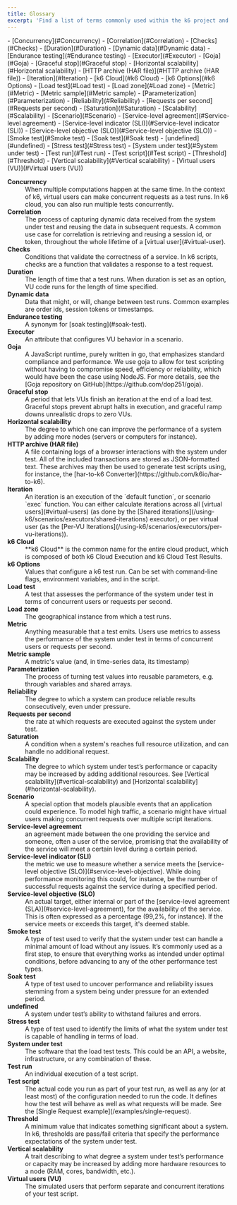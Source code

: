 ```yaml
---
title: Glossary
excerpt: 'Find a list of terms commonly used within the k6 project and what we mean when we use them.'
---
```


<Glossary>
- [Concurrency](#Concurrency)
- [Correlation](#Correlation)
- [Checks](#Checks)
- [Duration](#Duration)
- [Dynamic data](#Dynamic data)
- [Endurance testing](#Endurance testing)
- [Executor](#Executor)
- [Goja](#Goja)
- [Graceful stop](#Graceful stop)
- [Horizontal scalability](#Horizontal scalability)
- [HTTP archive (HAR file)](#HTTP archive (HAR file))
- [Iteration](#Iteration)
- [k6 Cloud](#k6 Cloud)
- [k6 Options](#k6 Options)
- [Load test](#Load test)
- [Load zone](#Load zone)
- [Metric](#Metric)
- [Metric sample](#Metric sample)
- [Parameterization](#Parameterization)
- [Reliability](#Reliability)
- [Requests per second](#Requests per second)
- [Saturation](#Saturation)
- [Scalability](#Scalability)
- [Scenario](#Scenario)
- [Service-level agreement](#Service-level agreement)
- [Service-level indicator (SLI)](#Service-level indicator (SLI))
- [Service-level objective (SLO)](#Service-level objective (SLO))
- [Smoke test](#Smoke test)
- [Soak test](#Soak test)
- [undefined](#undefined)
- [Stress test](#Stress test)
- [System under test](#System under test)
- [Test run](#Test run)
- [Test script](#Test script)
- [Threshold](#Threshold)
- [Vertical scalability](#Vertical scalability)
- [Virtual users (VU)](#Virtual users (VU))

</Glossary>

<dl> <dt id="Concurrency"><b> Concurrency</b></dt>
<dd> When multiple computations happen at the same time.
In the context of k6, virtual users can make concurrent requests as a test runs. In k6 cloud, you can also run multiple tests concurrently. </dd> 
<dt id="Correlation"><b> Correlation</b></dt>
<dd> The process of capturing dynamic data received from the system under test and reusing the data in subsequent requests. A common use case for correlation is retrieving and reusing a session id, or token, throughout the whole lifetime of a [virtual user](#virtual-user). </dd> 
<dt id="Checks"><b> Checks</b></dt>
<dd> Conditions that validate the correctness of a service.
In k6 scripts, checks are a function that validates a response to a test request. </dd> 
<dt id="Duration"><b> Duration</b></dt>
<dd> The length of time that a test runs. When duration is set as an option, VU code runs for the length of time specified. </dd> 
<dt id="Dynamic data"><b> Dynamic data</b></dt>
<dd> Data that might, or will, change between test runs. Common examples are order ids, session tokens or timestamps. </dd> 
<dt id="Endurance testing"><b> Endurance testing</b></dt>
<dd> A synonym for [soak testing](#soak-test). </dd> 
<dt id="Executor"><b> Executor</b></dt>
<dd> An attribute that configures VU behavior in a scenario. </dd> 
<dt id="Goja"><b> Goja</b></dt>
<dd> A JavaScript runtime, purely written in go, that emphasizes standard compliance and performance. We use goja to allow for test scripting without having to compromise speed, efficiency or reliability, which would have been the case using NodeJS. For more details, see the [Goja repository on GitHub](https://github.com/dop251/goja). </dd> 
<dt id="Graceful stop"><b> Graceful stop</b></dt>
<dd> A period that lets VUs finish an iteration at the end of a load test. Graceful stops prevent abrupt halts in execution, and graceful ramp downs unrealistic drops to zero VUs. </dd> 
<dt id="Horizontal scalability"><b> Horizontal scalability</b></dt>
<dd> The degree to which one can improve the performance of a system by adding more nodes (servers or computers for instance). </dd> 
<dt id="HTTP archive (HAR file)"><b> HTTP archive (HAR file)</b></dt>
<dd> A file containing logs of a browser interactions with the system under test. All of the included transactions are stored as JSON-formatted text. These archives may then be used to generate test scripts using, for instance, the [har-to-k6 Converter](https://github.com/k6io/har-to-k6).</dd> 
<dt id="Iteration"><b> Iteration</b></dt>
<dd> An iteration is an execution of the `default function`, or scenario `exec` function.
You can either calculate iterations across all [virtual users](#virtual-users) (as done by the [Shared iterations](/using-k6/scenarios/executors/shared-iterations) executor), or per virtual user (as the [Per-VU Iterations](/using-k6/scenarios/executors/per-vu-iterations)). </dd> 
<dt id="k6 Cloud"><b> k6 Cloud</b></dt>
<dd> **k6 Cloud** is the common name for the entire cloud product, which is composed of both k6 Cloud Execution and k6 Cloud Test Results. </dd> 
<dt id="k6 Options"><b> k6 Options</b></dt>
<dd> Values that configure a k6 test run. Can be set with command-line flags, environment variables, and in the script. </dd> 
<dt id="Load test"><b> Load test</b></dt>
<dd> A test that assesses the performance of the system under test in terms of concurrent users or requests per second. </dd> 
<dt id="Load zone"><b> Load zone</b></dt>
<dd> The geographical instance from which a test runs. </dd> 
<dt id="Metric"><b> Metric</b></dt>
<dd> Anything measurable that a test emits. Users use metrics to assess the performance of the system under test in terms of concurrent users or requests per second. </dd> 
<dt id="Metric sample"><b> Metric sample</b></dt>
<dd> A metric's value (and, in time-series data, its timestamp) </dd> 
<dt id="Parameterization"><b> Parameterization</b></dt>
<dd> The process of turning test values into reusable parameters, e.g. through variables and shared arrays. </dd> 
<dt id="Reliability"><b> Reliability</b></dt>
<dd> The degree to which a system can produce reliable results consecutively, even under pressure. </dd> 
<dt id="Requests per second"><b> Requests per second</b></dt>
<dd> the rate at which requests are executed against the system under test. </dd> 
<dt id="Saturation"><b> Saturation</b></dt>
<dd> A condition when a system's reaches full resource utilization, and can handle no additional request. </dd> 
<dt id="Scalability"><b> Scalability</b></dt>
<dd> The degree to which system under test’s performance or capacity may be increased by adding additional resources. See [Vertical scalability](#vertical-scalability) and [Horizontal scalability](#horizontal-scalability). </dd> 
<dt id="Scenario"><b> Scenario</b></dt>
<dd> A special option that models plausible events that an application could experience. To model high traffic, a scenario might have virtual users making concurrent requests over multiple script iterations. </dd> 
<dt id="Service-level agreement"><b> Service-level agreement</b></dt>
<dd> an agreement made between the one providing the service and someone, often a user of the service, promising that the availability of the service will meet a certain level during a certain period. </dd> 
<dt id="Service-level indicator (SLI)"><b> Service-level indicator (SLI)</b></dt>
<dd> the metric we use to measure whether a service meets the [service-level objective (SLO)](#service-level-objective). While doing performance monitoring this could, for instance, be the number of successful requests against the service during a specified period. </dd> 
<dt id="Service-level objective (SLO)"><b> Service-level objective (SLO)</b></dt>
<dd> An actual target, either internal or part of the [service-level agreement (SLA)](#service-level-agreement), for the availability of the service. This is often expressed as a percentage (99,2%, for instance). If the service meets or exceeds this target, it's deemed stable. </dd> 
<dt id="Smoke test"><b> Smoke test</b></dt>
<dd> A type of test used to verify that the system under test can handle a minimal amount of load without any issues. It’s commonly used as a first step, to ensure that everything works as intended under optimal conditions, before advancing to any of the other performance test types. </dd> 
<dt id="Soak test"><b> Soak test</b></dt>
<dd> A type of test used to uncover performance and reliability issues stemming from a system being under pressure for an extended period. </dd> 
<dt id="undefined"><b> undefined</b></dt>
<dd> A system under test’s ability to withstand failures and errors. </dd> 
<dt id="Stress test"><b> Stress test</b></dt>
<dd> A type of test used to identify the limits of what the system under test is capable of handling in terms of load. </dd> 
<dt id="System under test"><b> System under test</b></dt>
<dd> The software that the load test tests. This could be an API, a website, infrastructure, or any combination of these. </dd> 
<dt id="Test run"><b> Test run</b></dt>
<dd> An individual execution of a test script. </dd> 
<dt id="Test script"><b> Test script</b></dt>
<dd> The actual code you run as part of your test run, as well as any (or at least most) of the configuration needed to run the code. It defines how the test will behave as well as what requests will be made. See the [Single Request example](/examples/single-request). </dd> 
<dt id="Threshold"><b> Threshold</b></dt>
<dd> A minimum value that indicates something significant about a system.
In k6, thresholds are pass/fail criteria that specify the performance expectations of the system under test. </dd> 
<dt id="Vertical scalability"><b> Vertical scalability</b></dt>
<dd> A trait describing to what degree a system under test’s performance or capacity may be increased by adding more hardware resources to a node (RAM, cores, bandwidth, etc.). </dd> 
<dt id="Virtual users (VU)"><b> Virtual users (VU)</b></dt>
<dd> The simulated users that perform separate and concurrent iterations of your test script. </dd> 
</dl>
